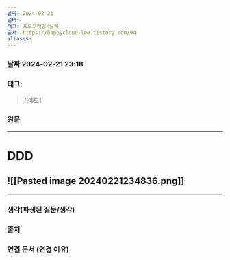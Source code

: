 ```yaml
---
날짜: 2024-02-21
넘버: 
태그: 프로그래밍/설계
출처: https://happycloud-lee.tistory.com/94
aliases:
---
```

### 날짜  2024-02-21 23:18

### 태그:

>[!메모]
>

### 원문
---
# DDD
![[Pasted image 20240221234836.png]]
- 

---
### 생각(파생된 질문/생각)

### 출처

### 연결 문서 (연결 이유)
